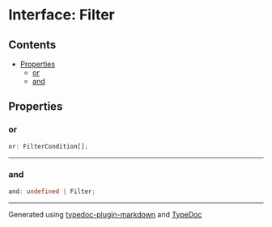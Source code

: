 # Interface: Filter

## Contents

- [Properties](Filter.md#properties)
  - [or](Filter.md#or)
  - [and](Filter.md#and)

## Properties

### or

```ts
or: FilterCondition[];
```

***

### and

```ts
and: undefined | Filter;
```

***

Generated using [typedoc-plugin-markdown](https://www.npmjs.com/package/typedoc-plugin-markdown) and [TypeDoc](https://typedoc.org/)
